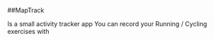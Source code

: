 ##M a p T r a c k 

Is a small activity tracker app
You can record your Running / Cycling exercises with 
